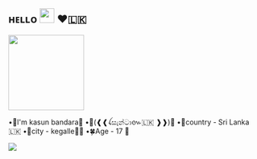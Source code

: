 ## ʜᴇʟʟᴏ <img src="https://github.com/TheDudeThatCode/TheDudeThatCode/blob/master/Assets/Hi.gif" width="29px"> ❤️🇱🇰
<!-- Your badges
You can use the website to generate badges: https://shields.io/
-->
 <a href="https://t.me/SANTA_R1"><img src="https://te.legra.ph/file/8411e2871bb13e10de706.jpg" width="150px" height="150px" /></a> 

•🌸I'm kasun bandara🌼
•💐(❰❰ꪶසැන්ටා៚🇱🇰 ❱❱)🥀
•🌻country - Sri Lanka 🇱🇰
•🌼city - kegalle🌺🎋
•🍀Age - 17 🚶

<a href="https://t.me/Santa_r1"><img src="https://img.shields.io/badge/contact%20onTelegram-blue.svg?style=for-the-badge&logo=Telegram"></a>


<!--
**Kasun-bandara1/kasun-bandara1** is a ✨ _special_ ✨ repository because its `README.md` (this file) appears on your GitHub profile.

Here are some ideas to get you started:

- 🔭 I’m currently working on ...
- 🌱 I’m currently learning ...
- 👯 I’m looking to collaborate on ...
- 🤔 I’m looking for help with ...
- 💬 Ask me about ...
- 📫 How to reach me: ...
- 😄 Pronouns: ...
- ⚡ Fun fact: ...
-->
